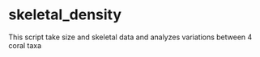 # skeletal_density
This script take size and skeletal data and analyzes variations between 4 coral taxa
